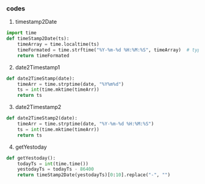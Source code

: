 ### codes 
1. timestamp2Date
```python
import time
def timeStamp2Date(ts):
    timeArray = time.localtime(ts)
    timeFormated = time.strftime("%Y-%m-%d %H:%M:%S", timeArray)  # type: str
    return timeFormated
```

2. date2Timestamp1
```python
def date2TimeStamp(date):
    timeArr = time.strptime(date, "%Y%m%d")
    ts = int(time.mktime(timeArr))
    return ts
```

3. date2Timestamp2
```python
def date2TimeStamp2(date):
    timeArr = time.strptime(date, "%Y-%m-%d %H:%M:%S")
    ts = int(time.mktime(timeArr))
    return ts
```

4. getYestoday
```python
def getYestoday():
    todayTs = int(time.time())
    yestodayTs = todayTs - 86400
    return timeStamp2Date(yestodayTs)[0:10].replace("-", "")
```



